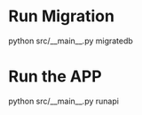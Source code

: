 # Run Migration

python src/\_\_main\_\_.py migratedb

# Run the APP

python src/\_\_main\_\_.py runapi
